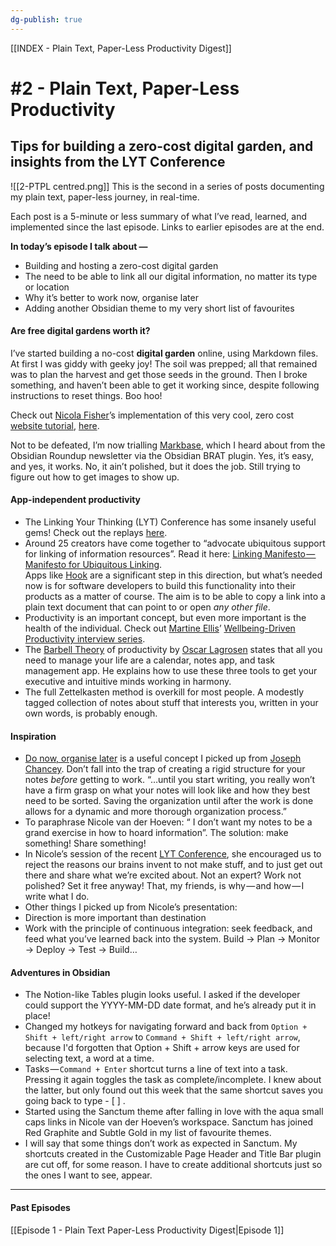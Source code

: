 ```yaml
---
dg-publish: true
---
```

[[INDEX - Plain Text, Paper-Less Productivity Digest]]

# #2 - Plain Text, Paper-Less Productivity

## Tips for building a zero-cost digital garden, and insights from the LYT Conference
![[2-PTPL centred.png]]
This is the second in a series of posts documenting my plain text, paper-less journey, in real-time.

Each post is a 5-minute or less summary of what I’ve read, learned, and implemented since the last episode. Links to earlier episodes are at the end.

**In today’s episode I talk about —**

-   Building and hosting a zero-cost digital garden
-   The need to be able to link all our digital information, no matter its type or location
-   Why it’s better to work now, organise later
-   Adding another Obsidian theme to my very short list of favourites

#### Are free digital gardens worth it?

I’ve started building a no-cost **digital garden** online, using Markdown files. At first I was giddy with geeky joy! The soil was prepped; all that remained was to plan the harvest and get those seeds in the ground. Then I broke something, and haven’t been able to get it working since, despite following instructions to reset things. Boo hoo!

Check out [Nicola Fisher](https://medium.com/u/ce13014ac329)’s implementation of this very cool, zero cost [website tutorial](https://medium.com/@beingpax/a-non-technical-guide-to-set-up-digital-garden-with-obsidian-for-free-62d6df75553c), [here](https://nicolawrites.co.uk).

Not to be defeated, I’m now trialling [Markbase](https://github.com/markbaseteam/obsidian-markbase), which I heard about from the Obsidian Roundup newsletter via the Obsidian BRAT plugin. Yes, it’s easy, and yes, it works. No, it ain’t polished, but it does the job. Still trying to figure out how to get images to show up.

#### App-independent productivity

-   The Linking Your Thinking (LYT) Conference has some insanely useful gems! Check out the replays [here](https://www.linkingyourthinking.com/lytcon/nick-milo-keynote).
-   Around 25 creators have come together to “advocate ubiquitous support for linking of information resources”. Read it here: [Linking Manifesto — Manifesto for Ubiquitous Linking](https://linkingmanifesto.org).   
    Apps like [Hook](https://hookproductivity.com) are a significant step in this direction, but what’s needed now is for software developers to build this functionality into their products as a matter of course. The aim is to be able to copy a link into a plain text document that can point to or open _any other file_.
-   Productivity is an important concept, but even more important is the health of the individual. Check out [Martine Ellis](https://medium.com/u/8b6032d1e933)’ [Wellbeing-Driven Productivity interview series](https://www.martineellis.com/writing/productivity-meets-wellbeing-the-interview-series).
-   The [Barbell Theory](https://medium.com/@thetotalliving/barbell-the-only-productivity-system-you-need-to-thrive-in-an-unpredictable-world-3c70869a007c) of productivity by [Oscar Lagrosen](https://medium.com/u/bfeac8446b85) states that all you need to manage your life are a calendar, notes app, and task management app. He explains how to use these three tools to get your executive and intuitive minds working in harmony.
-   The full Zettelkasten method is overkill for most people. A modestly tagged collection of notes about stuff that interests you, written in your own words, is probably enough.

#### Inspiration

-   [Do now, organise later](https://josephchancey.medium.com/obsidian-do-now-organize-later-38fad0da92d2) is a useful concept I picked up from [Joseph Chancey](https://medium.com/u/ae4d93176f1). Don’t fall into the trap of creating a rigid structure for your notes _before_ getting to work. “…until you start writing, you really won’t have a firm grasp on what your notes will look like and how they best need to be sorted. Saving the organization until after the work is done allows for a dynamic and more thorough organization process.”
-   To paraphrase Nicole van der Hoeven: “ I don’t want my notes to be a grand exercise in how to hoard information”. The solution: make something! Share something!
-   In Nicole’s session of the recent [LYT Conference](https://www.linkingyourthinking.com/lytcon/nick-milo-keynote), she encouraged us to reject the reasons our brains invent to not make stuff, and to just get out there and share what we’re excited about. Not an expert? Work not polished? Set it free anyway! That, my friends, is why — and how — I write what I do.
-   Other things I picked up from Nicole’s presentation:
-   Direction is more important than destination
-   Work with the principle of continuous integration: seek feedback, and feed what you’ve learned back into the system. Build -> Plan -> Monitor -> Deploy -> Test -> Build…

#### Adventures in Obsidian

-   The Notion-like Tables plugin looks useful. I asked if the developer could support the YYYY-MM-DD date format, and he’s already put it in place!
-   Changed my hotkeys for navigating forward and back from `Option + Shift + left/right arrow` to `Command + Shift + left/right arrow`, because I'd forgotten that Option + Shift + arrow keys are used for selecting text, a word at a time.
-   Tasks — `Command + Enter` shortcut turns a line of text into a task. Pressing it again toggles the task as complete/incomplete. I knew about the latter, but only found out this week that the same shortcut saves you going back to type - [ ] .
-   Started using the Sanctum theme after falling in love with the aqua small caps links in Nicole van der Hoeven’s workspace. Sanctum has joined Red Graphite and Subtle Gold in my list of favourite themes.
-   I will say that some things don’t work as expected in Sanctum. My shortcuts created in the Customizable Page Header and Title Bar plugin are cut off, for some reason. I have to create additional shortcuts just so the ones I want to see, appear.

---

#### **Past Episodes**
[[Episode 1 - Plain Text Paper-Less Productivity Digest|Episode 1]]